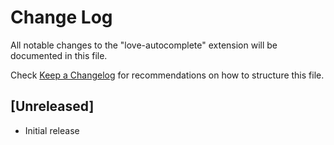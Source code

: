 # Change Log
All notable changes to the "love-autocomplete" extension will be documented in this file.

Check [Keep a Changelog](http://keepachangelog.com/) for recommendations on how to structure this file.

## [Unreleased]
- Initial release